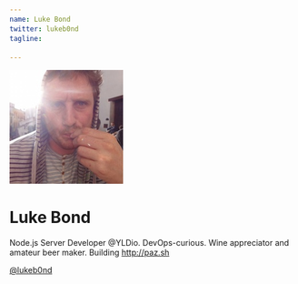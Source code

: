 ```yaml
---
name: Luke Bond
twitter: lukeb0nd
tagline:

---
```


![Luke Bond](/media/speakers/luke_bond.jpg)

# Luke Bond
Node.js Server Developer @YLDio. DevOps-curious. Wine appreciator and amateur beer maker. Building http://paz.sh

[@lukeb0nd](https://twitter.com/lukeb0nd)
